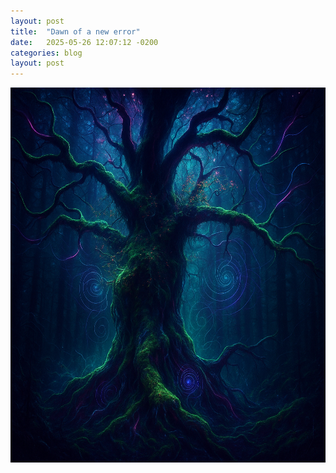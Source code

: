 ```yaml
---
layout: post
title:  "Dawn of a new error"
date:   2025-05-26 12:07:12 -0200
categories: blog
layout: post
---
```



<img src="assets/img/FPsy.png" width="600" height="600">

